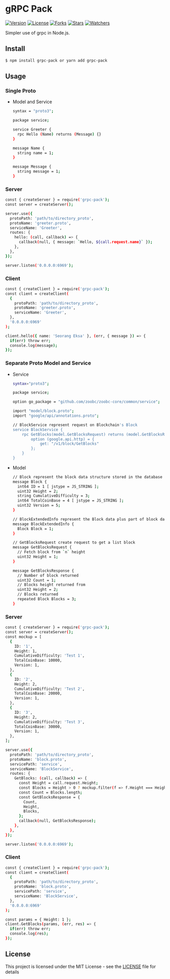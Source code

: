 # gRPC Pack

[![Version](https://img.shields.io/npm/v/grpc-pack.svg)](https://img.shields.io/npm/v/grpc-pack.svg)
[![License](https://img.shields.io/npm/l/grpc-pack.svg)](https://img.shields.io/npm/l/grpc-pack.svg)
[![Forks](https://img.shields.io/github/forks/eksant/grpc-pack.svg?style=social)](https://img.shields.io/github/forks/eksant/grpc-pack.svg?style=social)
[![Stars](https://img.shields.io/github/stars/eksant/grpc-pack.svg?style=social)](https://img.shields.io/github/stars/eksant/grpc-pack.svg?style=social)
[![Watchers](https://img.shields.io/github/watchers/eksant/grpc-pack.svg?style=social)](https://img.shields.io/github/watchers/eksant/grpc-pack.svg?style=social)

Simpler use of grpc in Node.js.

## Install

```bash
$ npm install grpc-pack or yarn add grpc-pack
```

## Usage

### Single Proto

- Model and Service

  ```bash
  syntax = "proto3";

  package service;

  service Greeter {
    rpc Hello (Name) returns (Message) {}
  }

  message Name {
    string name = 1;
  }

  message Message {
    string message = 1;
  }
  ```

### Server

```bash
const { createServer } = require('grpc-pack');
const server = createServer();

server.use({
  protoPath: 'path/to/directory_proto',
  protoName: 'greeter.proto',
  serviceName: 'Greeter',
  routes: {
    hello: (call, callback) => {
      callback(null, { message: `Hello, ${call.request.name}` });
    },
  },
});

server.listen('0.0.0.0:6969');
```

### Client

```bash
const { createClient } = require('grpc-pack');
const client = createClient(
  {
    protoPath: 'path/to/directory_proto',
    protoName: 'greeter.proto',
    serviceName: 'Greeter',
  },
  '0.0.0.0:6969'
);

client.hello({ name: 'Seorang Eksa' }, (err, { message }) => {
  if(err) throw err;
  console.log(message);
});
```

### Separate Proto Model and Service

- Service

  ```bash
  syntax="proto3";

  package service;

  option go_package = "github.com/zoobc/zoobc-core/common/service";

  import "model/block.proto";
  import "google/api/annotations.proto";

  // BlockService represent request on Blockchain's Block
  service BlockService {
      rpc GetBlocks(model.GetBlocksRequest) returns (model.GetBlocksResponse) {
          option (google.api.http) = {
              get: "/v1/block/GetBlocks"
          };
      }
  }
  ```

- Model

  ```bash
  // Block represent the block data structure stored in the database
  message Block {
    int64 ID = 1 [ jstype = JS_STRING ];
    uint32 Height = 2;
    string CumulativeDifficulty = 3;
    int64 TotalCoinBase = 4 [ jstype = JS_STRING ];
    uint32 Version = 5;
  }

  // BlockExtendedInfo represent the Block data plus part of block data not to be persisted to database
  message BlockExtendedInfo {
    Block Block = 1;
  }

  // GetBlocksRequest create request to get a list block
  message GetBlocksRequest {
    // Fetch block from `n` height
    uint32 Height = 1;
  }

  message GetBlocksResponse {
    // Number of block returned
    uint32 Count = 1;
    // Blocks height returned from
    uint32 Height = 2;
    // Blocks returned
    repeated Block Blocks = 3;
  }
  ```

### Server

```bash
const { createServer } = require('grpc-pack');
const server = createServer();
const mockup = [
  {
    ID: '1',
    Height: 1,
    CumulativeDifficulty: 'Test 1',
    TotalCoinBase: 10000,
    Version: 1,
  },
  {
    ID: '2',
    Height: 2,
    CumulativeDifficulty: 'Test 2',
    TotalCoinBase: 20000,
    Version: 1,
  },
  {
    ID: '3',
    Height: 2,
    CumulativeDifficulty: 'Test 3',
    TotalCoinBase: 30000,
    Version: 1,
  },
];

server.use({
  protoPath: 'path/to/directory_proto',
  protoName: 'block.proto',
  servicePath: 'service',
  serviceName: 'BlockService',
  routes: {
    GetBlocks: (call, callback) => {
      const Height = call.request.Height;
      const Blocks = Height > 0 ? mockup.filter(f => f.Height === Height) : mockup;
      const Count = Blocks.length;
      const GetBlocksResponse = {
        Count,
        Height,
        Blocks,
      };
      callback(null, GetBlocksResponse);
    },
  },
});

server.listen('0.0.0.0:6969');
```

### Client

```bash
const { createClient } = require('grpc-pack');
const client = createClient(
  {
    protoPath: 'path/to/directory_proto',
    protoName: 'block.proto',
    servicePath: 'service',
    serviceName: 'BlockService',
  },
  '0.0.0.0:6969'
);

const params = { Height: 1 };
client.GetBlocks(params, (err, res) => {
  if(err) throw err;
  console.log(res);
});
```

## License

This project is licensed under the MIT License - see the [LICENSE](LICENSE) file for details

